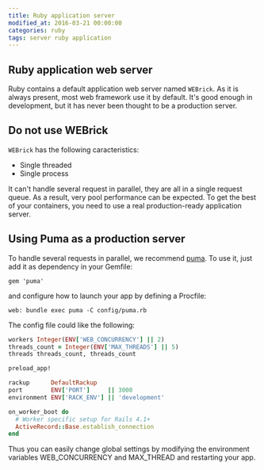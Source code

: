 ```yaml
---
title: Ruby application server
modified_at: 2016-03-21 00:00:00
categories: ruby
tags: server ruby application
---
```


## Ruby application web server

Ruby contains a default application web server named `WEBrick`. As it is always present, most web framework use it by default. It's good enough in
development, but it has never been thought to be a production server.

## Do not use WEBrick

`WEBrick` has the following caracteristics:

* Single threaded
* Single process

It can't handle several request in parallel, they are all in a single request queue. As a result, very pool performance can be expected. To get
the best of your containers, you need to use a real production-ready application server.

## Using Puma as a production server

To handle several requests in parallel, we recommend [puma](http://puma.io). To use it, just add it as dependency in your Gemfile:

```text
gem 'puma'
```

and configure how to launch your app by defining a Procfile:

```text
web: bundle exec puma -C config/puma.rb
```

The config file could like the following:

```ruby
workers Integer(ENV['WEB_CONCURRENCY'] || 2)
threads_count = Integer(ENV['MAX_THREADS'] || 5)
threads threads_count, threads_count

preload_app!

rackup      DefaultRackup
port        ENV['PORT']     || 3000
environment ENV['RACK_ENV'] || 'development'

on_worker_boot do
  # Worker specific setup for Rails 4.1+
  ActiveRecord::Base.establish_connection
end
```

Thus you can easily change global settings by modifying the environment variables WEB_CONCURRENCY and MAX_THREAD and restarting your app.
